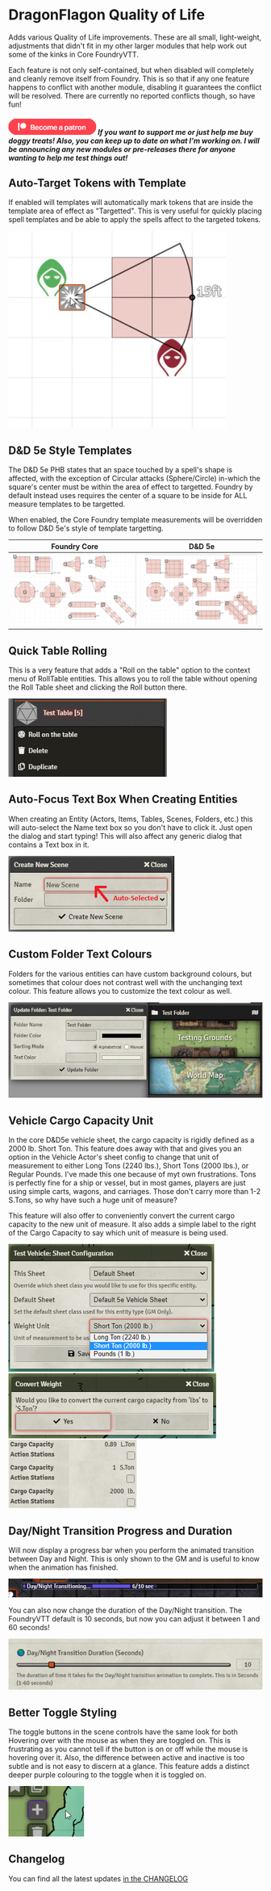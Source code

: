 # DragonFlagon Quality of Life

Adds various Quality of Life improvements. These are all small, light-weight, adjustments that didn't fit in my other larger modules that help work out some of the kinks in Core FoundryVTT.

Each feature is not only self-contained, but when disabled will completely and cleanly remove itself from Foundry. This is so that if any one feature happens to conflict with another module, disabling it guarantees the conflict will be resolved. There are currently no reported conflicts though, so have fun!

##### [![become a patron](../.assets/patreon-image.png)](https://www.patreon.com/bePatron?u=46113583) If you want to support me or just help me buy doggy treats! Also, you can keep up to date on what I'm working on. I will be announcing any new modules or pre-releases there for anyone wanting to help me test things out!

## Auto-Target Tokens with Template

If enabled will templates will automatically mark tokens that are inside the template area of effect as "Targetted". This is very useful for quickly placing spell templates and be able to apply the spells affect to the targeted tokens.

![Auto-Target Tokens](../.assets/df-qol-auto-target.gif)

## D&D 5e Style Templates

The D&D 5e PHB states that an space touched by a spell's shape is affected, with the exception of Circular attacks (Sphere/Circle) in-which the square's center must be within the area of effect to targetted. Foundry by default instead uses requires the center of a square to be inside for ALL measure templates to be targetted.

When enabled, the Core Foundry template measurements will be overridden to follow D&D 5e's style of template targetting.

|Foundry Core|D&D 5e|
|:-:|:-:|
|![Foundry Core Templates](../.assets/df-qol-templates-core.png)|![D&D5e Style Templates](../.assets/df-qol-templates-dnd5e.png)|

## Quick Table Rolling

This is a very feature that adds a "Roll on the table" option to the context menu of RollTable entities. This allows you to roll the table without opening the Roll Table sheet and clicking the Roll button there.

![Quick Roll Option](../.assets/df-qol-roll-table.png)

## Auto-Focus Text Box When Creating Entities

When creating an Entity (Actors, Items, Tables, Scenes, Folders, etc.) this will auto-select the Name text box so you don't have to click it. Just open the dialog and start typing! This will also affect any generic dialog that contains a Text box in it.

![Auto-Focus Text Box](../.assets/df-qol-auto-select.png)

## Custom Folder Text Colours

Folders for the various entities can have custom background colours, but sometimes that colour does not contrast well with the unchanging text colour. This feature allows you to customize the text colour as well.

![Folder Config](../.assets/df-qol-folder-config.png)

## Vehicle Cargo Capacity Unit

In the core D&D5e vehicle sheet, the cargo capacity is rigidly defined as a 2000 lb. Short Ton. This feature does away with that and gives you an option in the Vehicle Actor's sheet config to change that unit of measurement to either Long Tons (2240 lbs.), Short Tons (2000 lbs.), or Regular Pounds. I've made this one because of myt own frustrations. Tons is perfectly fine for a ship or vessel, but in most games, players are just using simple carts, wagons, and carriages. Those don't carry more than 1-2 S.Tons, so why have such a huge unit of measure?

This feature will also offer to conveniently convert the current cargo capacity to the new unit of measure. It also adds a simple label to the right of the Cargo Capacity to say which unit of measure is being used.

![Configure Unit for Weight](../.assets/df-qol-vehicle-unit-config.png)
![Convert to new Unit](../.assets/df-qol-vehicle-unit-convert.png)
![Unit Labels on the Sheet](../.assets/df-qol-vehicle-unit-labels.png)

## Day/Night Transition Progress and Duration

Will now display a progress bar when you perform the animated transition between Day and Night. This is only shown to the GM and is useful to know when the animation has finished.

![Day/Night Progress Bar](../.assets/df-qol-day-night-progress.png)

You can also now change the duration of the Day/Night transition. The FoundryVTT default is 10 seconds, but now you can adjust it between 1 and 60 seconds!

![Day/Night Duration](../.assets/df-qol-day-night-duration.png)


## Better Toggle Styling

The toggle buttons in the scene controls have the same look for both Hovering over with the mouse as when they are toggled on. This is frustrating as you cannot tell if the button is on or off while the mouse is hovering over it. Also, the difference between active and inactive is too subtle and is not easy to discern at a glance. This feature adds a distinct deeper purple colouring to the toggle when it is toggled on.

![Folder Config](../.assets/df-qol-better-toggle.gif)

## Changelog

You can find all the latest updates [in the CHANGELOG](./CHANGELOG.md)